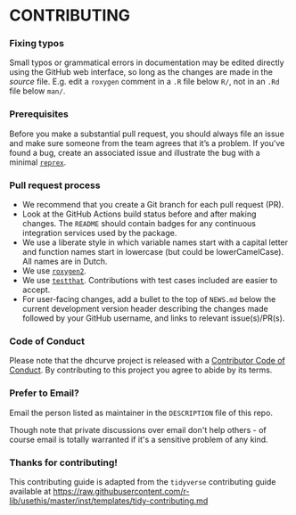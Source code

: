 # CONTRIBUTING #

### Fixing typos

Small typos or grammatical errors in documentation may be edited directly using the GitHub web interface, so long as the changes are made in the _source_ file.
E.g. edit a `roxygen` comment in a `.R` file below `R/`, not in an `.Rd` file below `man/`.

### Prerequisites

Before you make a substantial pull request, you should always file an issue and make sure someone from the team agrees that it’s a problem. 
If you’ve found a bug, create an associated issue and illustrate the bug with a minimal [`reprex`](https://www.tidyverse.org/help/#reprex).

### Pull request process

*  We recommend that you create a Git branch for each pull request (PR).  
*  Look at the GitHub Actions build status before and after making changes.
The `README` should contain badges for any continuous integration services used by the package.  
*  We use a liberate style in which variable names start with a capital letter and function names start in lowercase (but could be lowerCamelCase). 
All names are in Dutch.  
*  We use [`roxygen2`](https://cran.r-project.org/package=roxygen2).  
*  We use [`testthat`](https://cran.r-project.org/package=testthat). 
Contributions with test cases included are easier to accept.  
*  For user-facing changes, add a bullet to the top of `NEWS.md` below the current development version header describing the changes made followed by your GitHub username, and links to relevant issue(s)/PR(s).

### Code of Conduct

Please note that the dhcurve project is released with a [Contributor Code of Conduct](CODE_OF_CONDUCT.md). 
By contributing to this project you agree to abide by its terms.

### Prefer to Email? 

Email the person listed as maintainer in the `DESCRIPTION` file of this repo.

Though note that private discussions over email don't help others - of course
email is totally warranted if it's a sensitive problem of any kind.

### Thanks for contributing!

This contributing guide is adapted from the `tidyverse` contributing guide available at https://raw.githubusercontent.com/r-lib/usethis/master/inst/templates/tidy-contributing.md 
